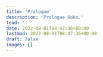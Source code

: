 ```yaml
---
title: 'Prologue'
description: 'Prologue Doks.'
lead: ''
date: 2022-08-01T08:47:36+00:00
lastmod: 2022-08-01T08:47:36+00:00
draft: false
images: []
---
```

